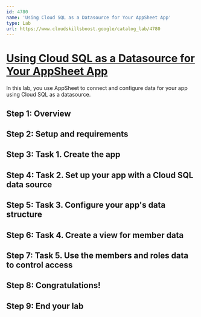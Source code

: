 ```yaml
---
id: 4780
name: 'Using Cloud SQL as a Datasource for Your AppSheet App'
type: Lab
url: https://www.cloudskillsboost.google/catalog_lab/4780
---
```


# [Using Cloud SQL as a Datasource for Your AppSheet App](https://www.cloudskillsboost.google/catalog_lab/4780)

In this lab, you use AppSheet to connect and configure data for your app using Cloud SQL as a datasource.

## Step 1: Overview

## Step 2: Setup and requirements

## Step 3: Task 1. Create the app

## Step 4: Task 2. Set up your app with a Cloud SQL data source

## Step 5: Task 3. Configure your app's data structure

## Step 6: Task 4. Create a view for member data

## Step 7: Task 5. Use the members and roles data to control access

## Step 8: Congratulations!

## Step 9: End your lab
